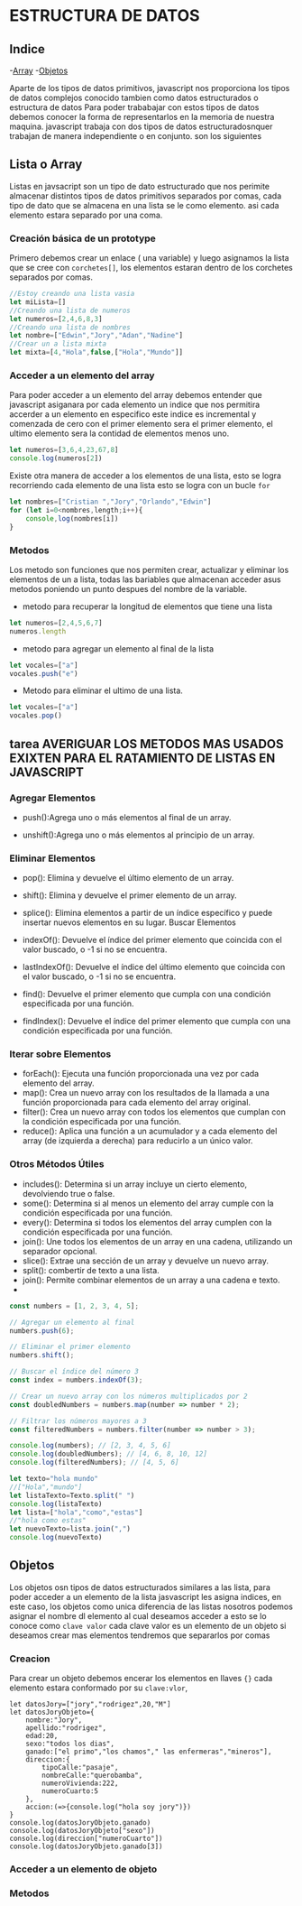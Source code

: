 # ESTRUCTURA DE DATOS
## Indice
-[Array](#lista-o-array)
-[Objetos](#objetos)

Aparte de los tipos de datos primitivos, javascript nos  proporciona los tipos de datos complejos conocido tambien como datos estructurados o estructura de datos
Para poder trababajar con estos tipos de datos debemos conocer la forma de representarlos en la memoria de nuestra maquina.
javascript trabaja con dos tipos de datos estructuradosnquer trabajan de manera independiente o en conjunto.
son los siguientes
## Lista o Array
Listas  en javsacript son un tipo de dato estructurado que nos perimite almacenar distintos tipos de datos primitivos separados por comas, cada tipo de dato que se almacena en una lista se le como elemento.
asi cada elemento estara separado por una coma.
### Creación básica de un prototype
Primero debemos crear un enlace ( una variable) y luego asignamos la lista que se cree con `corchetes[]`, los  elementos estaran dentro de los corchetes separados por comas.
```js
//Estoy creando una lista vasia
let miLista=[]
//Creando una lista de numeros
let numeros=[2,4,6,8,3]
//Creando una lista de nombres
let nombre=["Edwin","Jory","Adan","Nadine"]
//Crear un a lista mixta
let mixta=[4,"Hola",false,["Hola","Mundo"]]
```

### Acceder a un elemento del array
Para poder acceder a un elemento del array debemos entender que javascript asiganara por cada elemento un  indice que nos permitira accerder a un elemento en especifico este indice es incremental y comenzada de cero con el primer elemento sera el primer elemento, el ultimo elemento sera la contidad de elementos menos uno.

```js
let numeros=[3,6,4,23,67,8]
console.log(numeros[2])
```
Existe otra manera de acceder a los elementos de una lista, esto se logra recorriendo cada elemento de una lista esto se logra con un bucle `for`
```js
let nombres=["Cristian ","Jory","Orlando","Edwin"]
for (let i=0<nombres,length;i++){
    console,log(nombres[i])
}
```
### Metodos
Los metodo son funciones que nos permiten crear, actualizar y eliminar los elementos de un a lista, todas las bariables que almacenan acceder asus metodos poniendo un punto despues del nombre de la variable.

- metodo para recuperar la longitud de elementos que tiene  una lista
```js
let numeros=[2,4,5,6,7]
numeros.length
```
- metodo para agregar un elemento al final de la lista
```js
let vocales=["a"]
vocales.push("e")
```
- Metodo para eliminar el ultimo de una lista.
```js
let vocales=["a"]
vocales.pop()
```
## tarea  AVERIGUAR LOS METODOS MAS USADOS  EXIXTEN PARA EL RATAMIENTO DE LISTAS  EN JAVASCRIPT
### Agregar Elementos
- push():Agrega uno o más elementos al final de un array.

- unshift():Agrega uno o más elementos al principio de un array.

### Eliminar Elementos
- pop(): Elimina y devuelve el último elemento de un array.

- shift(): Elimina y devuelve el primer elemento de un array.
- splice(): Elimina elementos a partir de un índice específico y puede insertar nuevos elementos en su lugar.
Buscar Elementos
- indexOf(): Devuelve el índice del primer elemento que coincida con el valor buscado, o -1 si no se encuentra.
- lastIndexOf(): Devuelve el índice del último elemento que coincida con el valor buscado, o -1 si no se encuentra.
- find(): Devuelve el primer elemento que cumpla con una condición especificada por una función.
- findIndex(): Devuelve el índice del primer elemento que cumpla con una condición especificada por una función.
### Iterar sobre Elementos
- forEach(): Ejecuta una función proporcionada una vez por cada elemento del array.
- map(): Crea un nuevo array con los resultados de la llamada a una función proporcionada para cada elemento del array original.   
- filter(): Crea un nuevo array con todos los elementos que cumplan con la condición especificada por una función.
- reduce(): Aplica una función a un acumulador y a cada elemento del array (de izquierda a derecha) para reducirlo a un único valor.   
### Otros Métodos Útiles
- includes(): Determina si un array incluye un cierto elemento, devolviendo true o false.
- some(): Determina si al menos un elemento del array cumple con la condición especificada por una función.
- every(): Determina si todos los elementos del array cumplen con la condición especificada por una función.
- join(): Une todos los elementos de un array en una cadena, utilizando un separador opcional.
- slice(): Extrae una sección de un array y devuelve un nuevo array.
- split(): combertir de texto a una lista.
- join(): Permite combinar elementos de un array a una cadena e texto.
- 

```js
const numbers = [1, 2, 3, 4, 5];

// Agregar un elemento al final
numbers.push(6);

// Eliminar el primer elemento
numbers.shift();

// Buscar el índice del número 3
const index = numbers.indexOf(3);

// Crear un nuevo array con los números multiplicados por 2
const doubledNumbers = numbers.map(number => number * 2);

// Filtrar los números mayores a 3
const filteredNumbers = numbers.filter(number => number > 3);

console.log(numbers); // [2, 3, 4, 5, 6]
console.log(doubledNumbers); // [4, 6, 8, 10, 12]
console.log(filteredNumbers); // [4, 5, 6]
```
```js
let texto="hola mundo"
//["Hola","mundo"]
let listaTexto=Texto.split(" ")
console.log(listaTexto)
let lista=["hola","como","estas"]
//"hola como estas"
let nuevoTexto=lista.join(",")
console.log(nuevoTexto)
```

## Objetos
Los objetos osn tipos de datos estructurados similares a las lista, para poder acceder a un elemento de la lista jasvascript les asigna indices, en este caso, los objetos como unica diferencia de las listas nosotros podemos asignar el nombre dl elemento al cual deseamos acceder a esto se lo conoce como `clave valor`
cada clave valor es un elemento de un objeto si deseamos crear mas elementos tendremos que separarlos por comas
### Creacion
Para crear un objeto debemos encerar los elementos en llaves `{}` cada elemento estara conformado por su `clave:vlor`,
```js.
let datosJory=["jory","rodrigez",20,"M"]
let datosJoryObjeto={
    nombre:"Jory",
    apellido:"rodrigez",
    edad:20,
    sexo:"todos los dias",
    ganado:["el primo","los chamos"," las enfermeras","mineros"],
    direccion:{
        tipoCalle:"pasaje",
        nombreCalle:"querobamba",
        numeroVivienda:222,
        numeroCuarto:5
    },
    accion:(=>{console.log("hola soy jory")})
}
console.log(datosJoryObjeto.ganado)
console.log(datosJoryObjeto["sexo"])
console.log(direccion["numeroCuarto"])
console.log(datosJoryObjeto.ganado[3])
```
### Acceder a un elemento de objeto
### Metodos